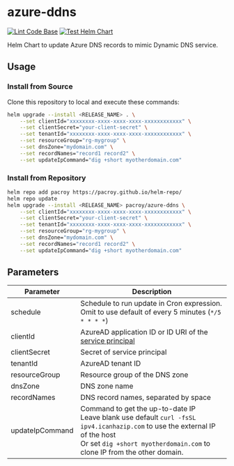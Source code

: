 # azure-ddns

[![Lint Code Base](https://github.com/pacroy/azure-ddns/actions/workflows/linter.yml/badge.svg)](https://github.com/pacroy/azure-ddns/actions/workflows/linter.yml) [![Test Helm Chart](https://github.com/pacroy/azure-ddns/actions/workflows/test.yml/badge.svg)](https://github.com/pacroy/azure-ddns/actions/workflows/test.yml)

Helm Chart to update Azure DNS records to mimic Dynamic DNS service.

## Usage

### Install from Source

Clone this repository to local and execute these commands:

```sh
helm upgrade --install <RELEASE_NAME> . \
    --set clientId="xxxxxxxx-xxxx-xxxx-xxxx-xxxxxxxxxxxx" \
    --set clientSecret="your-client-secret" \
    --set tenantId="xxxxxxxx-xxxx-xxxx-xxxx-xxxxxxxxxxxx" \
    --set resourceGroup="rg-mygroup" \
    --set dnsZone="mydomain.com" \
    --set recordNames="record1 record2" \
    --set updateIpCommand="dig +short myotherdomain.com"
```

### Install from Repository

```sh
helm repo add pacroy https://pacroy.github.io/helm-repo/
helm repo update
helm upgrade --install <RELEASE_NAME> pacroy/azure-ddns \
    --set clientId="xxxxxxxx-xxxx-xxxx-xxxx-xxxxxxxxxxxx" \
    --set clientSecret="your-client-secret" \
    --set tenantId="xxxxxxxx-xxxx-xxxx-xxxx-xxxxxxxxxxxx" \
    --set resourceGroup="rg-mygroup" \
    --set dnsZone="mydomain.com" \
    --set recordNames="record1 record2" \
    --set updateIpCommand="dig +short myotherdomain.com"
```

## Parameters

| Parameter | Description |
| --- | --- |
| schedule | Schedule to run update in Cron expression. Omit to use default of every 5 minutes (`*/5 * * * *`) |
| clientId | AzureAD application ID or ID URI of the [service principal](#Service-Principal) |
| clientSecret | Secret of service principal |
| tenantId | AzureAD tenant ID |
| resourceGroup | Resource group of the DNS zone |
| dnsZone | DNS zone name |
| recordNames | DNS record names, separated by space |
| updateIpCommand | Command to get the up-to-date IP<br />Leave blank use default `curl -fsSL ipv4.icanhazip.com` to use the external IP of the host<br />Or set `dig +short myotherdomain.com` to clone IP from the other domain.  |

